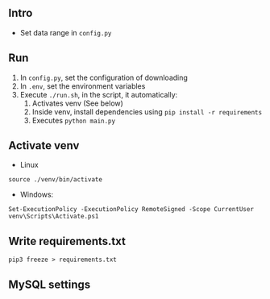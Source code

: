 ## Intro
- Set data range in `config.py`

## Run
1. In `config.py`, set the configuration of downloading
2. In `.env`, set the environment variables
3. Execute `./run.sh`, in the script, it automatically:
   1. Activates venv (See below)
   2. Inside venv, install dependencies using `pip install -r requirements`
   3. Executes `python main.py`

## Activate venv
- Linux
```
source ./venv/bin/activate
```

- Windows:
```
Set-ExecutionPolicy -ExecutionPolicy RemoteSigned -Scope CurrentUser
venv\Scripts\Activate.ps1
```

## Write requirements.txt
`pip3 freeze > requirements.txt`

## MySQL settings
